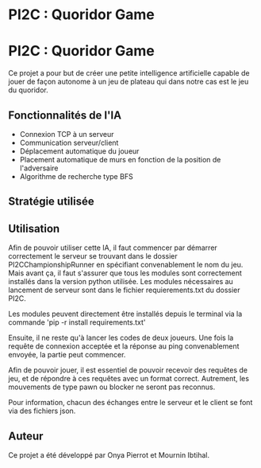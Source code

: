 # PI2C : Quoridor Game

# PI2C : Quoridor Game

Ce projet a pour but de créer une petite intelligence artificielle capable de jouer de façon autonome à un jeu de plateau qui dans notre cas est le jeu du quoridor. 

## Fonctionnalités de l'IA

- Connexion TCP à un serveur 
- Communication serveur/client
- Déplacement automatique du joueur 
- Placement automatique de murs en fonction de la position de l'adversaire
- Algorithme de recherche type BFS

## Stratégie utilisée 

## Utilisation 

Afin de pouvoir utiliser cette IA, il faut commencer par démarrer correctement le serveur se trouvant dans le dossier PI2CChampionshipRunner en spécifiant convenablement le nom du jeu. Mais avant ça, il faut s'assurer que tous les modules sont correctement installés dans la version python utilisée. Les modules nécessaires au lancement de serveur sont dans le fichier requierements.txt du dossier PI2C. 

Les modules peuvent directement être installés depuis le terminal via la commande 'pip -r install requirements.txt'

Ensuite, il ne reste qu'à lancer les codes de deux joueurs. Une fois la requête de connexion acceptée et la réponse au ping convenablement envoyée, la partie peut commencer. 

Afin de pouvoir jouer, il est essentiel de pouvoir recevoir des requêtes de jeu, et de répondre à ces requêtes avec un format correct. Autrement, les mouvements de type pawn ou blocker ne seront pas reconnus. 

Pour information, chacun des échanges entre le serveur et le client se font via des fichiers json. 

## Auteur 

Ce projet a été développé par Onya Pierrot et Mournin Ibtihal.
